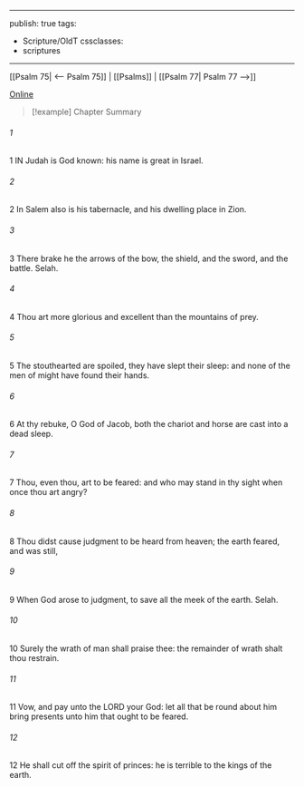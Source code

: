 

---
publish: true
tags:
  - Scripture/OldT
cssclasses:
  - scriptures
---
[[Psalm 75| <-- Psalm 75]] | [[Psalms]] | [[Psalm 77| Psalm 77 -->]]

[Online](https://churchofjesuschrist.org/study/scriptures/ot/ps/76?lang=eng)

>[!example] Chapter Summary
>
###### 1
1 IN Judah is God known: his name is great in Israel.
###### 2
2 In Salem also is his tabernacle, and his dwelling place in Zion.
###### 3
3 There brake he the arrows of the bow, the shield, and the sword, and the battle.  Selah.
###### 4
4 Thou art more glorious and excellent than the mountains of prey.
###### 5
5 The stouthearted are spoiled, they have slept their sleep: and none of the men of might have found their hands.
###### 6
6 At thy rebuke, O God of Jacob, both the chariot and horse are cast into a dead sleep.
###### 7
7 Thou, even thou, art to be feared: and who may stand in thy sight when once thou art angry?
###### 8
8 Thou didst cause judgment to be heard from heaven; the earth feared, and was still,
###### 9
9 When God arose to judgment, to save all the meek of the earth.  Selah.
###### 10
10 Surely the wrath of man shall praise thee: the remainder of wrath shalt thou restrain.
###### 11
11 Vow, and pay unto the LORD your God: let all that be round about him bring presents unto him that ought to be feared.
###### 12
12 He shall cut off the spirit of princes: he is terrible to the kings of the earth.



